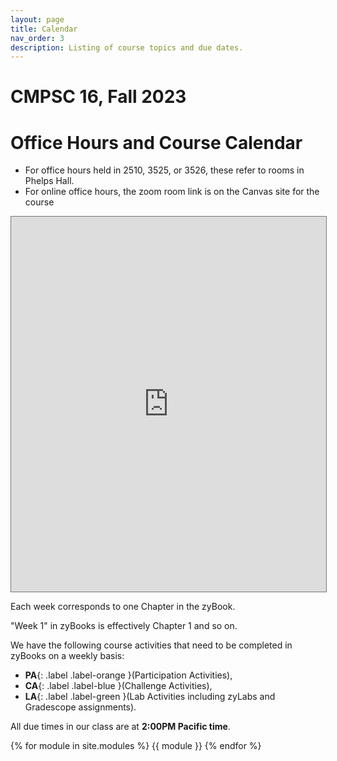 ```yaml
---
layout: page
title: Calendar
nav_order: 3
description: Listing of course topics and due dates.
---
```


<style>
  iframe { width: 100%; height: 600px; }
</style>


# CMPSC 16, Fall 2023

# Office Hours and Course Calendar

* For office hours held in 2510, 3525, or 3526,  these refer to rooms in Phelps Hall.
* For online office hours, the zoom room link is on the Canvas site for the course

<iframe src="https://calendar.google.com/calendar/embed?height=600&wkst=1&bgcolor=%23ffffff&ctz=America%2FLos_Angeles&mode=WEEK&src=Y180MmFlNDVlNzg3NjE3M2MzYzUzYjc0YjY5OWM2YjE0MWVmMzMxNzBmM2M4YmE3ZjE0MzZhNmI5N2JiOWY1ZGE1QGdyb3VwLmNhbGVuZGFyLmdvb2dsZS5jb20&color=%233F51B5" style="border:solid 1px #777" width="800" height="600" frameborder="0" scrolling="no"></iframe>


Each week corresponds to one Chapter in the zyBook.

"Week 1" in zyBooks is effectively Chapter 1 and so on.

We have the following course activities that need to be completed in zyBooks on a weekly basis: 
* **PA**{: .label .label-orange }(Participation Activities), 
* **CA**{: .label .label-blue }(Challenge Activities), 
* **LA**{: .label .label-green }(Lab Activities including zyLabs and Gradescope assignments).

All due times in our class are at **2:00PM Pacific time**.


<!--[Jump to the current week]({{ site.url }}{{ site.baseurl }}/calendar#week-1){: .btn .btn-blue }-->
{% for module in site.modules %}
{{ module }}
{% endfor %}
